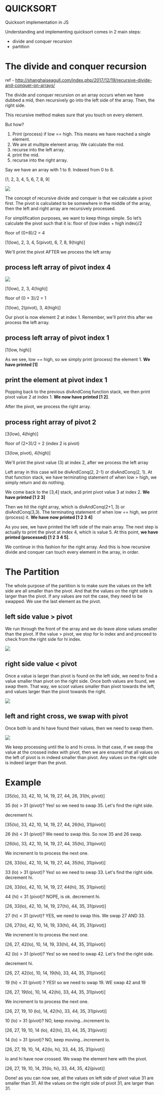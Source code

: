 # QUICKSORT
Quicksort implementation in JS

Understanding and implementing quicksort comes in 2 main steps:

* divide and conquer recursion
* partition


# The divide and conquer recursion

ref - http://shanghaiseagull.com/index.php/2017/12/19/recursive-divide-and-conquer-on-arrays/

The divide and conquer recursion on an array occurs when we have dubbed a mid,
then recursively go into the left side of the array. Then, the right side.

This recursive method makes sure that you touch on every element.

But how?

1) Print (process) if low == high. This means we have reached a single element.
2) We are at multiple element array. We calculate the mid.
3) recurse into the left array.
4) print the mid.
5) recurse into the right array.


Say we have an array with 1 to 9. Indexed from 0 to 8.

[1, 2, 3, 4, 5, 6, 7, 8, 9]

![](http://shanghaiseagull.com/wp-content/uploads/2017/12/quicksort_1-1024x425.jpg)

The concept of recursive divide and conquer is that we calculate a pivot first. The pivot is calculated to be somewhere in the middle of the array, then the left and right array are recursively processed.

For simplification purposes, we want to keep things simple. So let’s calculate the pivot such that it is:
floor of (low index + high index)/2

floor of (0+8)/2 = 4

[1(low), 2, 3, 4, 5(pivot), 6, 7, 8, 9(high)]

We'll print the pivot AFTER we process the left array

## process left array of pivot index 4

![](http://shanghaiseagull.com/wp-content/uploads/2017/12/quicksort_2-1024x362.jpg)

[1(low), 2, 3, 4(high)]

floor of (0 + 3)/2 = 1

[1(low), 2(pivot), 3, 4(high)]

Our pivot is now element 2 at index 1. Remember, we'll print this after we process the left array.

## process left array of pivot index 1

[1(low, high)]

As we see, low == high, so we simply print (process) the element 1. **We have printed [1]**

## print the element at pivot index 1

Popping back to the previous divAndConq function stack, we then print pivot value 2 at index 1.
**We now have printed [1 2]**.

After the pivot, we process the right array.

## process right array of pivot 2

[3(low), 4(high)]

floor of (2+3)/2 = 2 (index 2 is pivot)

[3(low, pivot), 4(high)]

We'll print the pivot value (3) at index 2, after we process the left array

Left array in this case will be divAndConq(2, 2-1) or divAndConq(2, 1).
At that function stack, we have terminating statement of when low > high, we
simply return and do nothing.

We come back to the [3,4] stack, and print pivot value 3 at index 2. **We have printed [1 2 3]**

Then we hit the right array, which is divAndConq(2+1, 3) or divAndConq(3,3).
The terminating statement of when low == high, we print (process) it.
**We have now printed [1 2 3 4]**

As you see, we have printed the left side of the main array. The next step is actually
to print the pivot at index 4, which is value 5.  At this point, **we have printed (processed)
[1 2 3 4 5]**.

We continue in this fashion for the right array. And this is how recursive divide and conquer
can touch every element in the array, in order.


# The Partition

The whole purpose of the partition is to make sure the values on the left side are all smaller than the pivot.
And that the values on the right side is larger than the pivot. If any values are not the case, they need to be swapped.
We use the last element as the pivot.


## left side value > pivot

We run through the front of the array and we do leave alone values smaller than the pivot. If the value > pivot,
we stop for lo index and and proceed to check from the right side for hi index.

![](http://shanghaiseagull.com/wp-content/uploads/2017/12/quicksort_partition_lo.jpg)

## right side value < pivot

Once a value is larger than pivot is found on the left side, we need to find a value smaller than pivot on the right side.
Once both values are found, we swap them. That way, we scoot values smaller than pivot towards the left, and values larger
than the pivot towards the right.

![](http://shanghaiseagull.com/wp-content/uploads/2017/12/quicksort_partition_hi.jpg)

## left and right cross, we swap with pivot

Once both lo and hi have found their values, then we need to swap them.

![](http://shanghaiseagull.com/wp-content/uploads/2017/12/quicksort_partition_swap.jpg)

We keep processing until the lo and hi cross. In that case, if we swap the value at the crossed index with pivot,
then we are ensured that all values on the left of pivot is in indeed smaller than pivot.
Any values on the right side is indeed larger than the pivot.

# Example

[35(lo), 33, 42, 10, 14, 19, 27, 44, 26, 31(hi, pivot)]

35 (lo) > 31 (pivot)? Yes! so we need to swap 35. Let's find the right side.

decrement hi.

[35(lo), 33, 42, 10, 14, 19, 27, 44, 26(hi), 31(pivot)]

26 (hi) < 31 (pivot)? We need to swap this. So now 35 and 26 swap.

[26(lo), 33, 42, 10, 14, 19, 27, 44, 35(hi), 31(pivot)]

We increment lo to process the next one.

[26, 33(lo), 42, 10, 14, 19, 27, 44, 35(hi), 31(pivot)]

33 (lo) > 31 (pivot)? Yes! so we need to swap 33. Let's find the right side. decrement hi.

[26, 33(lo), 42, 10, 14, 19, 27, 44(hi), 35, 31(pivot)]

44 (hi) < 31 (pivot)? NOPE, is ok. decrement hi.

[26, 33(lo), 42, 10, 14, 19, 27(hi), 44, 35, 31(pivot)]

27 (hi) < 31 (pivot)? YES, we need to swap this. We swap 27 AND 33.

[26, 27(lo), 42, 10, 14, 19, 33(hi), 44, 35, 31(pivot)]

We increment lo to process the next one.

[26, 27, 42(lo), 10, 14, 19, 33(hi), 44, 35, 31(pivot)]

42 (lo) > 31 (pivot)? Yes! so we need to swap 42. Let's find the right side.

decrement hi.

[26, 27, 42(lo), 10, 14, 19(hi), 33, 44, 35, 31(pivot)]

19 (hi) < 31 (pivot) ? YES! so we need to swap 19. WE swap 42 and 19

[26, 27, 19(lo), 10, 14, 42(hi), 33, 44, 35, 31(pivot)]

We increment lo to process the next one.

[26, 27, 19, 10 (lo), 14, 42(hi), 33, 44, 35, 31(pivot)]

10 (lo) > 31 (pivot)? NO, keep moving...increment lo.

[26, 27, 19, 10, 14 (lo), 42(hi), 33, 44, 35, 31(pivot)]

14 (lo) > 31 (pivot)? NO, keep moving...increment lo.

[26, 27, 19, 10, 14, 42(lo, hi), 33, 44, 35, 31(pivot)]

lo and hi have now crossed. We swap the element here with the pivot.

[26, 27, 19, 10, 14, 31(lo, hi), 33, 44, 35, 42(pivot)]

Done! as you can now see, all the values on left side of pivot value 31 are smaller than 31.
All the values on the right side of pivot 31, are larger than 31.
